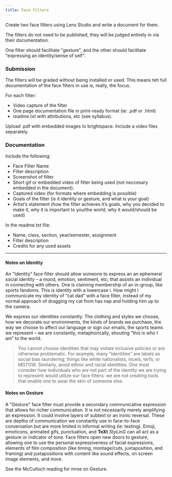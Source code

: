 ```yaml
---
title: Face Filters
---
```


Create two face filters using Lens Studio and write a document for them.

The filters do not need to be published, they will be judged entirely in via their documentation.

One filter should facilitate "gesture", and the other should facilitate "expressing an identity/sense of self".

### Submission
The filters will be graded without being installed or used. This means teh full documentation of the face filters in use is, really, the focus.

For each filter:
- Video capture of the filter
- One page documentation file in print-ready format (ie: .pdf or .html)
- readme.txt with attributions, etc (see syllabus).

Upload .pdf with embedded images to brightspace. Include a video files separately.   

### Documentation
Include the following:
-	Face Filter Name
-	Filter description
-	Screenshot of filter
-	Short gif or embedded video of filter being used (not neccesary embedded in the document).
-	Captured video (for formats where embedding is possible)
-	Goals of the filter (is it identity or gesture, and what is your goal)
-	Artist’s statement (how the filter achieves it’s goals, why you decided to make it, why it is important to you/the world, why it would/should be used)

In the readme.txt file:
- Name, class, section, year/semester, assignment
- Filter description
-	Credits for any used assets

---

#### Notes on Identity
An "Identity" face filter should allow someone to express an an ephemeral social identity – a mood, emotion, sentiment, etc; that assists an individual in connecting with others. One is claiming membership of an in-group, like sports fandoms. This is identity with a lowercase i. How might I communicate my identity of “cat dad” with a face filter, instead of my normal approach of dragging my cat from has nap and holding him up to the camera.

We express our identities constantly: The clothing and styles we choose, how we decorate our environments, the kinds of brands we purchase, the way we choose to affect our language or sign our emails, the sports teams we represent – we are constantly, metaphorically, shouting “this is who I am” to the world.

> You cannot choose identities that may violate inclusive policies or are otherwise problematic. For example, many “identities” are labels as social bias laundering; things like white nationalists, incels, terfs, or MGTOW. Similarly, avoid ethnic and racial identities. One must consider how individuals who are not part of the identity we are trying to represent would utilize our face filters: we are not creating tools that enable one to wear the skin of someone else.

#### Notes on Gesture
A "Gesture" face filter must provide a secondary communicative expression that allows for richer communication. It is not necessarily merely amplifying an expression. It could involve layers of subtext or an ironic reversal. These are depths of communication we constantly use in face-to-face conversation but are more limited in informal writing (ie: texting). Emoji, emoticons, animated gifs, punctuation, and **TeXt** *StyLinG* can all act as a gesture or indicator of tone. Face filters open new doors to gesture, allowing one to use the personal expressiveness of facial expressions, elements of film composition (like timing, montage/cuts, juxtaposition, and framing) and juxtapositions with content like sound effects, on screen image elements, and more.

See the McCulloch reading for mroe on Gesture.
